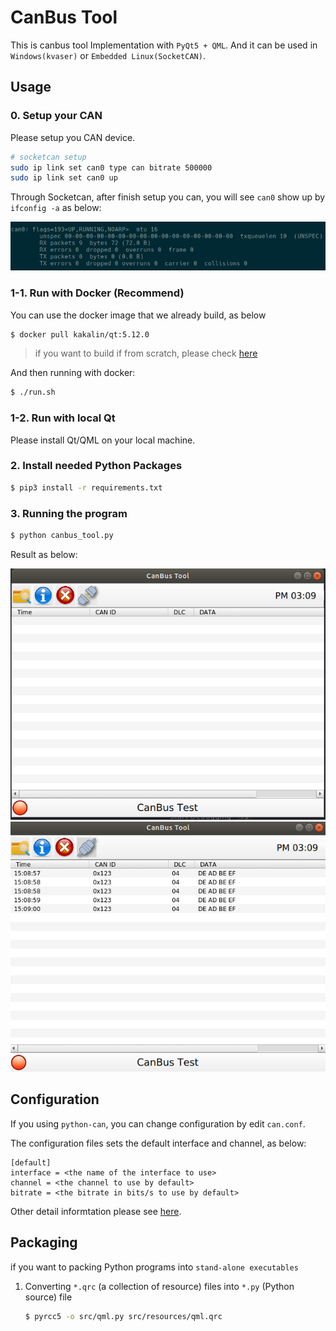 # CanBus Tool

This is canbus tool Implementation with ```PyQt5 + QML```. And it can be used in `Windows(kvaser)` or `Embedded Linux(SocketCAN)`.

## Usage

### 0. Setup your CAN

Please setup you CAN device.

```sh
# socketcan setup
sudo ip link set can0 type can bitrate 500000
sudo ip link set can0 up
```

Through Socketcan, after finish setup you can, you will see `can0` show up by `ifconfig -a` as below:

![](images/can0.png)

### 1-1. Run with Docker (Recommend)

You can use the docker image that we already build, as below

```bash
$ docker pull kakalin/qt:5.12.0
```
> if you want to build if from scratch, please check [here](https://github.com/kaka-lin/qt-template/tree/master/docker)

And then running with docker:

```bash
$ ./run.sh
```

### 1-2. Run with local Qt

Please install Qt/QML on your local machine.

### 2. Install needed Python Packages

```bash
$ pip3 install -r requirements.txt
```
### 3. Running the program

```bash
$ python canbus_tool.py
```

Result as below:

<img src="images/canbus_tool_0.png">

<img src="images/canbus_tool_1.png">

## Configuration

If you using `python-can`, you can change configuration by edit `can.conf`.

The configuration files sets the default interface and channel, as below:

```
[default]
interface = <the name of the interface to use>
channel = <the channel to use by default>
bitrate = <the bitrate in bits/s to use by default>
```

Other detail informtation please see [here](https://python-can.readthedocs.io/en/stable/configuration.html).


## Packaging

if you want to packing Python programs into ```stand-alone executables```

1. Converting ```*.qrc``` (a collection of resource) files into ```*.py``` (Python source) file

    ```bash
    $ pyrcc5 -o src/qml.py src/resources/qml.qrc
    ```
